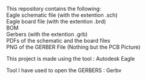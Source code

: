 This repository contains the following:  
Eagle schematic file (with the extention .sch)   
Eagle board file (with the extention .brd)  
BOM  
Gerbers (with the extention .grb)  
PDFs of the schematic and the board files  
PNG of the GERBER File (Nothing but the PCB Picture)  

This project is made using the tool : Autodesk Eagle  

Tool I have used to open the GERBERS : Gerbv 
